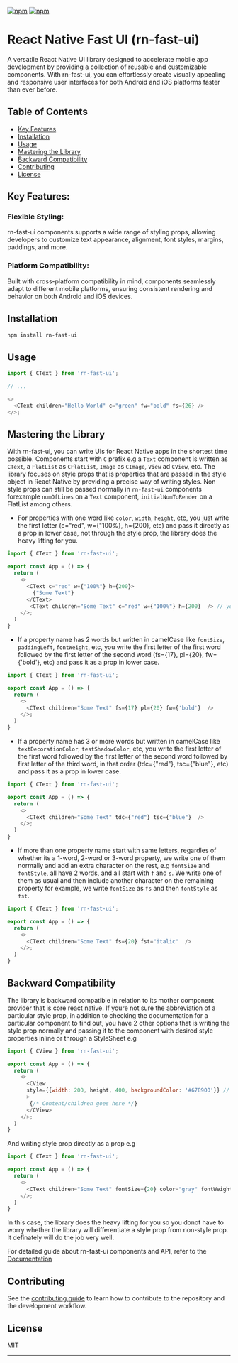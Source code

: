 [![npm](https://img.shields.io/npm/v/rn-fast-ui.svg)](https://npmjs.com/package/rn-fast-ui) [![npm](https://img.shields.io/npm/dm/rn-fast-ui.svg)](https://npmjs.com/package/rn-fast-ui)

# React Native Fast UI (rn-fast-ui)

A versatile React Native UI library designed to accelerate mobile app development by providing a collection of reusable and customizable components. With rn-fast-ui, you can effortlessly create visually appealing and responsive user interfaces for both Android and iOS platforms faster than ever before.

## Table of Contents

- [Key Features](#key-features)
- [Installation](#installation)
- [Usage](#usage)
- [Mastering the Library](#mastering-the-library)
- [Backward Compatibility](#backward-compatibility)
- [Contributing](#contributing)
- [License](#license)

## Key Features:

### Flexible Styling:

rn-fast-ui components supports a wide range of styling props, allowing developers to customize text appearance, alignment, font styles, margins, paddings, and more.

### Platform Compatibility:

Built with cross-platform compatibility in mind, components seamlessly adapt to different mobile platforms, ensuring consistent rendering and behavior on both Android and iOS devices.

## Installation

```sh
npm install rn-fast-ui
```

## Usage

```js
import { CText } from 'rn-fast-ui';

// ...

<>
  <CText children="Hello World" c="green" fw="bold" fs={26} />
</>;
```

## Mastering the Library

With rn-fast-ui, you can write UIs for React Native apps in the shortest time possible.
Components start with `C` prefix e.g a `Text` component is written as `CText`, a `FlatList` as `CFlatList`, `Image` as `CImage`, `View` ad `CView`, etc.
The library focuses on style props that is properties that are passed in the style object in React Native by providing a precise way of writing styles.
Non style props can still be passed normally in `rn-fast-ui` components forexample `numOfLines` on a `Text` component, `initialNumToRender` on a FlatList among others.

- For properties with one word like `color`, `width`, `height`, etc, you just write the first letter (c="red", w={"100%}, h={200}, etc) and pass it directly as a prop in lower case, not through the style prop, the library does the heavy lifting for you.

```js
import { CText } from 'rn-fast-ui';

export const App = () => {
  return (
    <>
      <CText c="red" w={"100%"} h={200}>
        {"Some Text"}
      </CText>
       <CText children="Some Text" c="red" w={"100%"} h={200}  /> // you can possibly have it self closing
    </>;
  )
}
```

- If a property name has 2 words but written in camelCase like `fontSize`, `paddingLeft`, `fontWeight`, etc, you write the first letter of the first word followed by the first letter of the second word (fs={17}, pl={20}, fw={'bold'}, etc) and pass it as a prop in lower case.

```js
import { CText } from 'rn-fast-ui';

export const App = () => {
  return (
    <>
      <CText children="Some Text" fs={17} pl={20} fw={'bold'}  />
    </>;
  )
}
```

- If a property name has 3 or more words but written in camelCase like `textDecorationColor`, `testShadowColor`, etc, you write the first letter of the first word followed by the first letter of the second word followed by first letter of the third word, in that order (tdc={"red"}, tsc={"blue"}, etc) and pass it as a prop in lower case.

```js
import { CText } from 'rn-fast-ui';

export const App = () => {
  return (
    <>
      <CText children="Some Text" tdc={"red"} tsc={"blue"}  />
    </>;
  )
}
```

- If more than one property name start with same letters, regardles of whether its a 1-word, 2-word or 3-word property, we write one of them normally and add an extra character on the rest, e.g `fontSize` and `fontStyle`, all have 2 words, and all start with `f` and `s`.
  We write one of them as usual and then include another character on the remaining property for example, we write `fontSize` as `fs` and then `fontStyle` as `fst`.

```js
import { CText } from 'rn-fast-ui';

export const App = () => {
  return (
    <>
      <CText children="Some Text" fs={20} fst="italic"  />
    </>;
  )
}
```

## Backward Compatibility

The library is backward compatible in relation to its mother component provider that is core react native.
If youre not sure the abbreviation of a particular style prop, in addition to checking the documentation for a particular component to find out, you have 2 other options that is writing the style prop normally and passing it to the component with desired style properties inline or through a StyleSheet e.g

```js
import { CView } from 'rn-fast-ui';

export const App = () => {
  return (
    <>
      <CView
      style={{width: 200, height, 400, backgroundColor: '#678900'}} // inline styles(can also accept them through a StyleSheet)
      >
       {/* Content/children goes here */}
      </CView>
    </>;
  )
}
```

And writing style prop directly as a prop e.g

```js
import { CText } from 'rn-fast-ui';

export const App = () => {
  return (
    <>
      <CText children="Some Text" fontSize={20} color="gray" fontWeight="bold"  />
    </>;
  )
}
```

In this case, the library does the heavy lifting for you so you donot have to worry whether the library will differentiate a style prop from non-style prop. It definately will do the job very well.

For detailed guide about rn-fast-ui components and API, refer to the
[Documentation](./src/components/api-reference/api.md)

## Contributing

See the [contributing guide](CONTRIBUTING.md) to learn how to contribute to the repository and the development workflow.

## License

MIT

---
